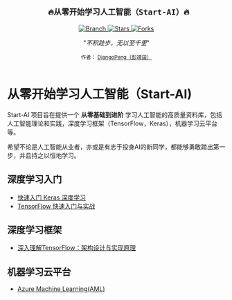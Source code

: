 <h2 align="center"><code> 🔥从零开始学习人工智能（Start-AI）🔥</code></h2>

<p align="center">
  <a href="https://github.com/DjangoPeng/start-ai/tree/master">
    <img src="https://img.shields.io/badge/Branch-master-green.svg?longCache=true"
        alt="Branch">
  </a>
  <a href="https://github.com/DjangoPeng/start-ai/stargazers">
    <img src="https://img.shields.io/github/stars/DjangoPeng/start-ai.svg?label=Stars&style=social"
        alt="Stars">
  </a>
    <a href="https://github.com/DjangoPeng/start-ai/network/members">
    <img src="https://img.shields.io/github/forks/DjangoPeng/start-ai.svg?label=Forks&style=social"
        alt="Forks">
  </a>
  </a>
</p>
<p align="center">"<i>不积跬步，无以至千里</i>" 

<div align="center">
  <sub>作者：
  <a href="https://github.com/DjangoPeng">DjangoPeng（彭靖田）</a>
</div>
<br>

# 从零开始学习人工智能（Start-AI)


Start-AI 项目旨在提供一个 **从零基础到进阶** 学习人工智能的高质量资料库，包括人工智能理论和实践，深度学习框架（TensorFlow，Keras），机器学习云平台等。

希望不论是人工智能从业者，亦或是有志于投身AI的新同学，都能够勇敢踏出第一步，并且持之以恒地学习。

## 深度学习入门

- [快速入门 Keras 深度学习](https://github.com/DjangoPeng/keras-101)
- [TensorFlow 快速入门与实战](https://github.com/DjangoPeng/tensorflow-101)

## 深度学习框架

- [深入理解TensorFlow：架构设计与实现原理](https://github.com/DjangoPeng/tensorflow-in-depth)

## 机器学习云平台

- [Azure Machine Learning(AML)](https://github.com/DjangoPeng/aml-101)
